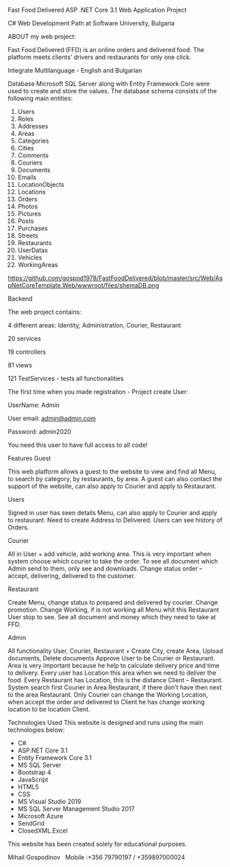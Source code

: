 Fast Food Delivered
ASP .NET Core 3.1 Web Application Project

C# Web Development Path at Software University, Bulgaria



ABOUT my web project:

Fast Food Delivered (FFD) is an online orders and delivered food.
The platform meets clients’ drivers and restaurants for only one click.

Integrate Multilanguage - English and Bulgarian

Database
Microsoft SQL Server along with Entity Framework Core were used to create and store the values. 
The database schema consists of the following main entities:
1. Users     
2. Roles     
3. Addresses    
4. Areas     
5. Categories
6. Cities    
7. Comments  
8. Couriers     
9. Documents 
10. Emails
11. LocationObjects     
12. Locations    
13. Orders    
14. Photos
15. Pictures  
16. Posts     
17. Purchases    
18. Streets   
19. Restaurants 
20. UserDatas 
21. Vehicles  
22. WorkingAreas

https://github.com/gospod1978/FastFoodDelivered/blob/master/src/Web/AspNetCoreTemplate.Web/wwwroot/files/shemaDB.png

Backend

The web project contains:

4 different areas: Identity, Administration, Courier, Restaurant

20  services

19 controllers

81 views

121 TestServices - tests all functionalities  

The first time when you made registration - Project create User:

UserName: Admin

User email: admin@admin.com

Password: admin2020

You need this user to have full access to all code!

Features
Guest

This web platform allows a guest to the website to view and find all Menu, to search by category, by restaurants, by area.
A guest can also contact the support of the website, can also apply to Courier and apply to Restaurant. 

Users

Signed in user has seen details  Menu, can also apply to Courier and apply to restaurant. Need to create Address to Delivered. Users can see history of Orders.

Courier 

All in User + add vehicle, add working area. This is very important when system choose which courier to take the order. To see all document which Admin send to them, only see and downloads. Change status order – accept, delivering, delivered to the customer. 

Restaurant

Create Menu, change status to prepared and delivered by courier. Change promotion. Change Working, if is not working all Menu whit this Restaurant User stop to see. See all document and money which they need to take at FFD.

Admin

All functionality User, Courier, Restaurant +
Create City, create Area, Upload documents, Delete documents Approve User to be Courier or Restaurant. 
Area is very important because he help to calculate delivery price and time to delivery. Every user has Location this area when we need to deliver the food. Every Restaurant has Location, this is the distance Client – Restaurant. System search first Courier in Area Restaurant, if there don’t have then next to the area Restaurant. Only Courier can change the Working Location, when accept the order and delivered to Client he has change working location to be location Client.

Technologies Used
This website is designed and runs using the main technologies below:

- C#
- ASP.NET Core 3.1
- Entity Framework Core 3.1
- MS SQL Server
- Bootstrap 4
- JavaScript
- HTML5
- CSS
- MS Visual Studio 2019
- MS SQL Server Management Studio 2017
- Microsoft Azure
- SendGrid
- ClosedXML.Excel


This website has been created solely for educational purposes.

Mihail Gospodinov
 
Mobile :+356 79790197 / +359897000024
